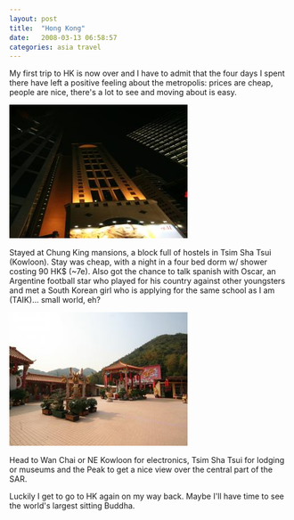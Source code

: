 ```yaml
---
layout: post
title:  "Hong Kong"
date:   2008-03-13 06:58:57 
categories: asia travel 
---
```

My first trip to HK is now over and I have to admit that the four days I spent there have left a positive feeling about the metropolis: prices are cheap, people are nice, there's a lot to see and moving about is easy.

![](/images/kassi/cc42ec8137639ac885da5d31fed82d18.jpg)

Stayed at Chung King mansions, a block full of hostels in Tsim Sha Tsui (Kowloon). Stay was cheap, with a night in a four bed dorm w/ shower costing 90 HK$ (~7e). Also got the chance to talk spanish with Oscar, an Argentine football star who played for his country against other youngsters and met a South Korean girl who is applying for the same school as I am (TAIK)... small world, eh?	

![](/images/kassi/d7d404e13231891b3762fb0c725ee4ce.jpg)

Head to Wan Chai or NE Kowloon for electronics, Tsim Sha Tsui for lodging or museums and the Peak to get a nice view over the central part of the SAR.

Luckily I get to go to HK again on my way back. Maybe I'll have time to see the world's largest sitting Buddha.

